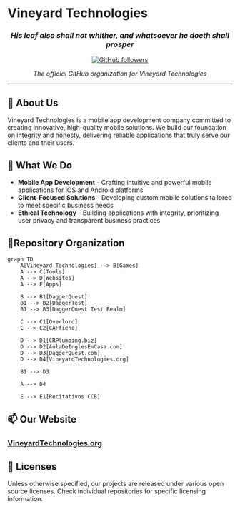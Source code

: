 #  Vineyard Technologies

<div align="center">

### _**His leaf also shall not whither, and whatsoever he doeth shall prosper**_

[![GitHub followers](https://img.shields.io/github/followers/Vineyard-Technologies?style=social)](https://github.com/Vineyard-Technologies)

*The official GitHub organization for Vineyard Technologies*

---
</div>

## 📖 About Us

Vineyard Technologies is a mobile app development company committed to creating innovative, high-quality mobile solutions. We build our foundation on integrity and honesty, delivering reliable applications that truly serve our clients and their users.

## 🌟 What We Do

- **Mobile App Development** - Crafting intuitive and powerful mobile applications for iOS and Android platforms
- **Client-Focused Solutions** - Developing custom mobile solutions tailored to meet specific business needs
- **Ethical Technology** - Building applications with integrity, prioritizing user privacy and transparent business practices

##  🌳Repository Organization

```mermaid
graph TD
    A[Vineyard Technologies] --> B[Games]
    A --> C[Tools]
    A --> D[Websites]
    A --> E[Apps]
    
    B --> B1[DaggerQuest]
    B1 --> B2[DaggerTest]
    B1 --> B3[DaggerQuest Test Realm]
    
    C --> C1[Overlord]
    C --> C2[CAFfiene]
    
    D --> D1[CRPlumbing.biz]
    D --> D2[AulaDeInglesEmCasa.com]
    D --> D3[DaggerQuest.com]
    D --> D4[VineyardTechnologies.org]

    B1 --> D3

    A --> D4
    
    E --> E1[Recitativos CCB]
```

## 📫 Our Website

### [VineyardTechnologies.org](https://VineyardTechnologies.org)

## 📄 Licenses

Unless otherwise specified, our projects are released under various open source licenses. Check individual repositories for specific licensing information.
